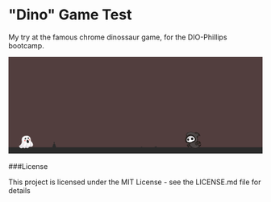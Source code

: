 # "Dino" Game Test
My try at the famous chrome dinossaur game, for the DIO-Phillips bootcamp.

<img src=./assets/exemple.png> </img>

###License

This project is licensed under the MIT License - see the LICENSE.md file for details